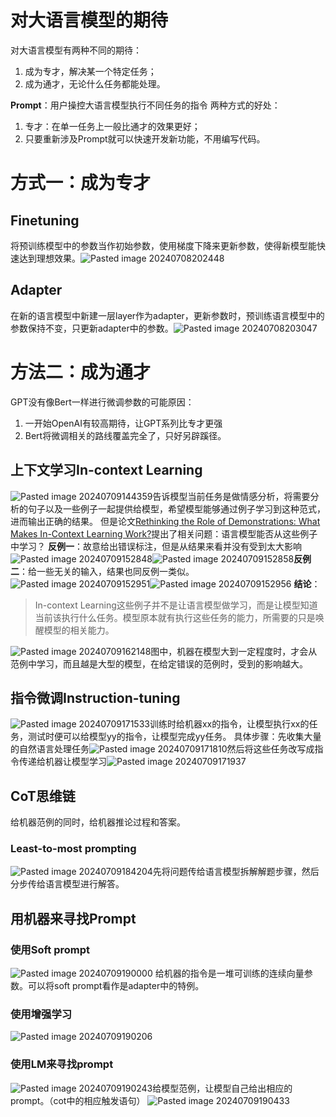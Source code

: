# 对大语言模型的期待
对大语言模型有两种不同的期待：
1. 成为专才，解决某一个特定任务；
2. 成为通才，无论什么任务都能处理。

**Prompt**：用户操控大语言模型执行不同任务的指令
两种方式的好处：
1. 专才：在单一任务上一般比通才的效果更好；
2. 只要重新涉及Prompt就可以快速开发新功能，不用编写代码。

# 方式一：成为专才
## Finetuning
将预训练模型中的参数当作初始参数，使用梯度下降来更新参数，使得新模型能快速达到理想效果。![Pasted image 20240708202448](https://cyan-1305222096.cos.ap-nanjing.myqcloud.com/Pasted%20image%2020240708202448.png)
## Adapter
在新的语言模型中新建一层layer作为adapter，更新参数时，预训练语言模型中的参数保持不变，只更新adapter中的参数。![Pasted image 20240708203047](https://cyan-1305222096.cos.ap-nanjing.myqcloud.com/Pasted%20image%2020240708203047.png)
# 方法二：成为通才
GPT没有像Bert一样进行微调参数的可能原因：
1. 一开始OpenAI有较高期待，让GPT系列比专才更强
2. Bert将微调相关的路线覆盖完全了，只好另辟蹊径。
## 上下文学习In-context Learning
![Pasted image 20240709144359](https://cyan-1305222096.cos.ap-nanjing.myqcloud.com/Pasted%20image%2020240709144359.png)告诉模型当前任务是做情感分析，将需要分析的句子以及一些例子一起提供给模型，希望模型能够通过例子学习到这种范式，进而输出正确的结果。
但是论文[Rethinking the Role of Demonstrations: What Makes In-Context Learning Work?](https://arxiv.org/abs/2202.12837)提出了相关问题：语言模型能否从这些例子中学习？
**反例一**：故意给出错误标注，但是从结果来看并没有受到太大影响
![Pasted image 20240709152848](https://cyan-1305222096.cos.ap-nanjing.myqcloud.com/Pasted%20image%2020240709152848.png)![Pasted image 20240709152858](https://cyan-1305222096.cos.ap-nanjing.myqcloud.com/Pasted%20image%2020240709152858.png)**反例二**：给一些无关的输入，结果也同反例一类似。
![Pasted image 20240709152951](https://cyan-1305222096.cos.ap-nanjing.myqcloud.com/Pasted%20image%2020240709152951.png)![Pasted image 20240709152956](https://cyan-1305222096.cos.ap-nanjing.myqcloud.com/Pasted%20image%2020240709152956.png)
**结论**：
> In-context Learning这些例子并不是让语言模型做学习，而是让模型知道当前该执行什么任务。模型原本就有执行这些任务的能力，所需要的只是唤醒模型的相关能力。

![Pasted image 20240709162148](https://cyan-1305222096.cos.ap-nanjing.myqcloud.com/Pasted%20image%2020240709162148.png)图中，机器在模型大到一定程度时，才会从范例中学习，而且越是大型的模型，在给定错误的范例时，受到的影响越大。
## 指令微调Instruction-tuning
![Pasted image 20240709171533](https://cyan-1305222096.cos.ap-nanjing.myqcloud.com/Pasted%20image%2020240709171533.png)训练时给机器xx的指令，让模型执行xx的任务，测试时便可以给模型yy的指令，让模型完成yy任务。
具体步骤：先收集大量的自然语言处理任务![Pasted image 20240709171810](https://cyan-1305222096.cos.ap-nanjing.myqcloud.com/Pasted%20image%2020240709171810.png)然后将这些任务改写成指令传递给机器让模型学习![Pasted image 20240709171937](https://cyan-1305222096.cos.ap-nanjing.myqcloud.com/Pasted%20image%2020240709171937.png)
## CoT思维链
给机器范例的同时，给机器推论过程和答案。
### Least-to-most prompting
![Pasted image 20240709184204](https://cyan-1305222096.cos.ap-nanjing.myqcloud.com/Pasted%20image%2020240709184204.png)先将问题传给语言模型拆解解题步骤，然后分步传给语言模型进行解答。
## 用机器来寻找Prompt
### 使用Soft prompt
![Pasted image 20240709190000](https://cyan-1305222096.cos.ap-nanjing.myqcloud.com/Pasted%20image%2020240709190000.png)
给机器的指令是一堆可训练的连续向量参数。可以将soft prompt看作是adapter中的特例。
### 使用增强学习
![Pasted image 20240709190206](https://cyan-1305222096.cos.ap-nanjing.myqcloud.com/Pasted%20image%2020240709190206.png)
### 使用LM来寻找prompt
![Pasted image 20240709190243](https://cyan-1305222096.cos.ap-nanjing.myqcloud.com/Pasted%20image%2020240709190243.png)给模型范例，让模型自己给出相应的prompt。（cot中的相应触发语句）
![Pasted image 20240709190433](https://cyan-1305222096.cos.ap-nanjing.myqcloud.com/Pasted%20image%2020240709190433.png)


